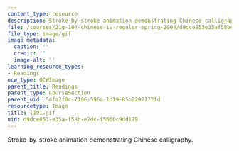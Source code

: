 ```yaml
---
content_type: resource
description: Stroke-by-stroke animation demonstrating Chinese calligraphy.
file: /courses/21g-104-chinese-iv-regular-spring-2004/d9dce853e35af58be2dcf5660c9dd179_l101.gif
file_type: image/gif
image_metadata:
  caption: ''
  credit: ''
  image-alt: ''
learning_resource_types:
- Readings
ocw_type: OCWImage
parent_title: Readings
parent_type: CourseSection
parent_uid: 54fa2f0c-7196-596a-1d19-85b2292772fd
resourcetype: Image
title: l101.gif
uid: d9dce853-e35a-f58b-e2dc-f5660c9dd179
---
```

Stroke-by-stroke animation demonstrating Chinese calligraphy.

